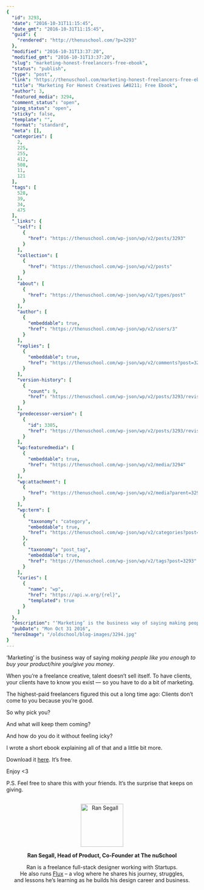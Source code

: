 ```yaml
---
{
  "id": 3293,
  "date": "2016-10-31T11:15:45",
  "date_gmt": "2016-10-31T11:15:45",
  "guid": {
    "rendered": "http://thenuschool.com/?p=3293"
  },
  "modified": "2016-10-31T13:37:20",
  "modified_gmt": "2016-10-31T13:37:20",
  "slug": "marketing-honest-freelancers-free-ebook",
  "status": "publish",
  "type": "post",
  "link": "https://thenuschool.com/marketing-honest-freelancers-free-ebook/",
  "title": "Marketing For Honest Creatives &#8211; Free Ebook",
  "author": 3,
  "featured_media": 3294,
  "comment_status": "open",
  "ping_status": "open",
  "sticky": false,
  "template": "",
  "format": "standard",
  "meta": [],
  "categories": [
    2,
    225,
    255,
    412,
    508,
    11,
    121
  ],
  "tags": [
    528,
    39,
    34,
    475
  ],
  "_links": {
    "self": [
      {
        "href": "https://thenuschool.com/wp-json/wp/v2/posts/3293"
      }
    ],
    "collection": [
      {
        "href": "https://thenuschool.com/wp-json/wp/v2/posts"
      }
    ],
    "about": [
      {
        "href": "https://thenuschool.com/wp-json/wp/v2/types/post"
      }
    ],
    "author": [
      {
        "embeddable": true,
        "href": "https://thenuschool.com/wp-json/wp/v2/users/3"
      }
    ],
    "replies": [
      {
        "embeddable": true,
        "href": "https://thenuschool.com/wp-json/wp/v2/comments?post=3293"
      }
    ],
    "version-history": [
      {
        "count": 9,
        "href": "https://thenuschool.com/wp-json/wp/v2/posts/3293/revisions"
      }
    ],
    "predecessor-version": [
      {
        "id": 3305,
        "href": "https://thenuschool.com/wp-json/wp/v2/posts/3293/revisions/3305"
      }
    ],
    "wp:featuredmedia": [
      {
        "embeddable": true,
        "href": "https://thenuschool.com/wp-json/wp/v2/media/3294"
      }
    ],
    "wp:attachment": [
      {
        "href": "https://thenuschool.com/wp-json/wp/v2/media?parent=3293"
      }
    ],
    "wp:term": [
      {
        "taxonomy": "category",
        "embeddable": true,
        "href": "https://thenuschool.com/wp-json/wp/v2/categories?post=3293"
      },
      {
        "taxonomy": "post_tag",
        "embeddable": true,
        "href": "https://thenuschool.com/wp-json/wp/v2/tags?post=3293"
      }
    ],
    "curies": [
      {
        "name": "wp",
        "href": "https://api.w.org/{rel}",
        "templated": true
      }
    ]
  },
  "description": "‘Marketing’ is the business way of saying making people like you enough to buy your product/hire you/give you money. When you’re a freelance creative, talent doesn’t sell itself. To have clients, your clients have to know you exist — so you have to do a bit of marketing. The highest-paid freelancers figured this out a [&hellip;]",
  "pubDate": "Mon Oct 31 2016",
  "heroImage": "/oldschool/blog-images/3294.jpg"
}
---
```


<p class="p1"><span class="s1">‘Marketing’ is the business way of saying <em>making people like you enough to buy your product/hire you/give you money</em>.</span></p>
<p class="p1"><span class="s1">When you’re a freelance creative, talent doesn’t sell itself. To have clients, your clients have to know you exist — so you have to do a bit of marketing.</span></p>
<p class="p1"><span class="s1">The highest-paid freelancers figured this out a long time ago: Clients don’t come to you because you’re good.</span></p>
<p class="p1">So why pick you?</p>
<p class="p1">And what will keep them coming?</p>
<p class="p1">And how do you do it without feeling icky?</p>
<p class="p1">I wrote a short ebook explaining all of that and a little bit more<span class="s1">.</span></p>
<p class="p1">Download it <a href="http://jmp.sh/luiIcOq">here</a>. It&#8217;s free.</p>
<p class="p1">Enjoy &lt;3</p>
<p class="p1">P.S. <span class="s1">Feel free to share this with your friends. It&#8217;s the surprise that keeps on giving.</span></p>
<h2 class="p1" style="text-align: center;"></h2>
<p class="p3" style="text-align: center;"><img loading="lazy" class="alignnone wp-image-3295" src="https://d1h06o8peg3yk5.cloudfront.net/wp-content/uploads/2016/10/Ran.png" alt="Ran Segall" width="112" height="113" /></p>
<p class="p3" style="text-align: center;"><span class="s1"><b>Ran Segall, Head of Product, Co-Founder at The nuSchool</b></span></p>
<p class="p4" style="text-align: center;"><span class="s1">Ran is a freelance full-stack designer working with Startups.<br />
He also runs <a href="https://www.youtube.com/channel/UCN7dywl5wDxTu1RM3eJ_h9Q"><span class="s2">Flux</span></a> &#8211; a vlog where he shares his journey, struggles,<br />
and lessons he&#8217;s learning as he builds his design career and business.</span></p>
